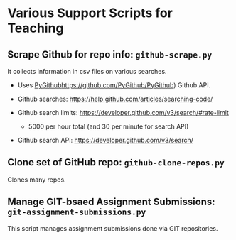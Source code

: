 # Various Support Scripts for Teaching

## Scrape Github for repo info: `github-scrape.py`

It collects information in csv files on various searches.

* Uses [PyGithub]()https://github.com/PyGithub/PyGithub) Github API.

* Github searches: https://help.github.com/articles/searching-code/
* Github search limits: https://developer.github.com/v3/search/#rate-limit
    * 5000 per hour total (and 30 per minute for search API)
* Github search API: https://developer.github.com/v3/search/


## Clone set of GitHub repo: `github-clone-repos.py`

Clones many repos.


## Manage GIT-bsaed Assignment Submissions:  `git-assignment-submissions.py`

This script manages assignment submissions done via GIT repositories.


